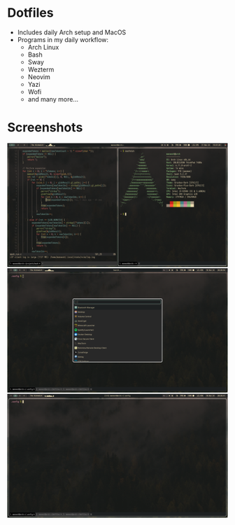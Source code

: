 # Dotfiles

- Includes daily Arch setup and MacOS
- Programs in my daily workflow:
  - Arch Linux
  - Bash
  - Sway
  - Wezterm
  - Neovim
  - Yazi
  - Wofi
  - and many more...

# Screenshots

![](./swappy-20241117-155730.png)
![](./swappy-20241110-203100.png)
![](./swappy-20241110-203048.png)

